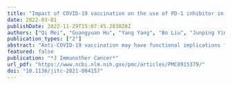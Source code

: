 ```yaml
---
title: "Impact of COVID-19 vaccination on the use of PD-1 inhibitor in treating patients with cancer: a real-world study"
date: 2022-03-01
publishDate: 2022-11-29T15:07:45.283828Z
authors: ["Qi Mei", "Guangyuan Hu", "Yang Yang", "Bo Liu", "Junping Yin", "Ming Li", "Qiao Huang", "Xi Tang", "Alexander Böhner", "Amy Bryant", "Christian Kurts", "Xianglin Yuan", "Jian Li"]
publication_types: ["2"]
abstract: "Anti-COVID-19 vaccination may have functional implications for immune checkpoint inhibitor treatment in patients with cancer. This study was undertaken to determine whether the safety or efficacy of anti-PD-1 therapy is reduced in patients with cancer during COVID-19 vaccination. A large multicenter observational study was conducted in 83 Chinese hospitals between January 28, 2021 and September 30, 2021. A total of 3552 patients were screened and 2048 eligible patients with cancer receiving PD-1 inhibitor treatment were recruited. All enrolled patients had received camrelizumab treatment alone or in conjunction with other cancer therapies. Among these, 1518 (74.1%) patients received the BBIBP-CorV vaccine and were defined as the vaccinated subgroup. The remaining 530 (25.9%) patients did not receive anti-COVID-19 vaccination and were defined as the non-vaccinated subgroup. For all participants, Response Evaluation Criteria in Solid Tumor and Common Terminology Criteria for Adverse Events criteria were used to evaluate the efficacy and safety of camrelizumab treatment, respectively. Propensity score match analysis with the optimal pair matching was used to compare these criteria between the vaccinated and non-vaccinated subgroups. A total of 2048 eligible patients with cancer were included (median age 59 years, 27.6% female). Most patients (98.8%) had metastatic cancer of the lung, liver or intestinal tract. Aside from the PD-1 inhibitor treatment, 55.9% of patients received additional cancer therapies. 1518 (74.1%) patients received the BBIBP-CorV vaccine with only mild side effects reported. The remaining patients did not receive COVID-19 vaccination and had a statistically greater percentage of comorbidities. After matching for age, gender, cancer stage/types, comorbidity and performance status, 1060 patients (530 pairs) were selected for propensity score match analysis. This analysis showed no significant differences in overall response rate (25.3% vs 28.9%, p=0.213) and disease control rate (64.6% vs 67.0%, p=0.437) between vaccinated and non-vaccinated subgroups. Immune-related adverse events (irAEs) were reported in both subgroups after camrelizumab treatment. Among vaccinated patients who experienced irAEs, the median interval between the first dose of camrelizumab treatment and the first vaccine shot was ≤16 days. Compared with the non-vaccinated subgroup, irAEs in vaccinated patients were more frequently reported as mild (grade 1 or 2 irAEs; 33.8% vs 19.8%, ptextless0.001) and these patients were less likely to discontinue the PD-1 inhibitor treatment (4.2% vs 20.4%, ptextless0.001). Severe irAEs (grade 3 irAE or higher) related to camrelizumab treatment were reported, however no significant differences in the frequency of such events were observed between the vaccinated and non-vaccinated subgroups. The COVID-19 vaccine, BBIBP-CorV, did not increase severe anti-PD-1-related adverse events nor did it reduce the clinical efficacy of camrelizumab in patients with cancer. Thus, we conclude that patients with cancer need not suspend anti-PD-1 treatment during COVID-19 vaccination."
featured: false
publication: "*J Immunother Cancer*"
url_pdf: "https://www.ncbi.nlm.nih.gov/pmc/articles/PMC8915379/"
doi: "10.1136/jitc-2021-004157"
---
```


